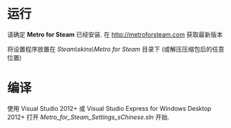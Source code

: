 运行
==================

请确定 **Metro for Steam** 已经安装. 在 http://metroforsteam.com 获取最新版本

将设置程序放置在 *Steam\skins\Metro for Steam* 目录下 (或解压压缩包后的任意位置)

编译
==================

使用 Visual Studio 2012+ 或 Visual Studio Express for Windows Desktop 2012+ 打开 *Metro_for_Steam_Settings_sChinese.sln* 开始. 
